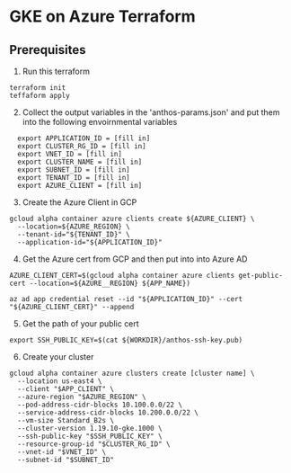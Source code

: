 # GKE on Azure Terraform

## Prerequisites

1. Run  this terraform
```
terraform init
teffaform apply
```

2. Collect the output variables in the 'anthos-params.json' and put them into the following envoirnmental variables
```
  export APPLICATION_ID = [fill in]
  export CLUSTER_RG_ID = [fill in]
  export VNET_ID = [fill in]
  export CLUSTER_NAME = [fill in]
  export SUBNET_ID = [fill in]
  export TENANT_ID = [fill in]
  export AZURE_CLIENT = [fill in]
  ```
3. Create the Azure Client in GCP




```
gcloud alpha container azure clients create ${AZURE_CLIENT} \
  --location=${AZURE_REGION} \
  --tenant-id="${TENANT_ID}" \
  --application-id="${APPLICATION_ID}"
  ```

4. Get the Azure cert from GCP and then put into into Azure AD

```
AZURE_CLIENT_CERT=$(gcloud alpha container azure clients get-public-cert --location=${AZURE__REGION} ${APP_NAME})
```


```
az ad app credential reset --id "${APPLICATION_ID}" --cert "${AZURE_CLIENT_CERT}" --append
```

5. Get the path of your public cert 
```
export SSH_PUBLIC_KEY=$(cat ${WORKDIR}/anthos-ssh-key.pub)
```

6. Create your cluster
```
gcloud alpha container azure clusters create [cluster name] \
  --location us-east4 \
  --client "$APP_CLIENT" \
  --azure-region "$AZURE_REGION" \
  --pod-address-cidr-blocks 10.100.0.0/22 \
  --service-address-cidr-blocks 10.200.0.0/22 \
  --vm-size Standard_B2s \
  --cluster-version 1.19.10-gke.1000 \
  --ssh-public-key "$SSH_PUBLIC_KEY" \
  --resource-group-id "$CLUSTER_RG_ID" \
  --vnet-id "$VNET_ID" \
  --subnet-id "$SUBNET_ID"
  ```

